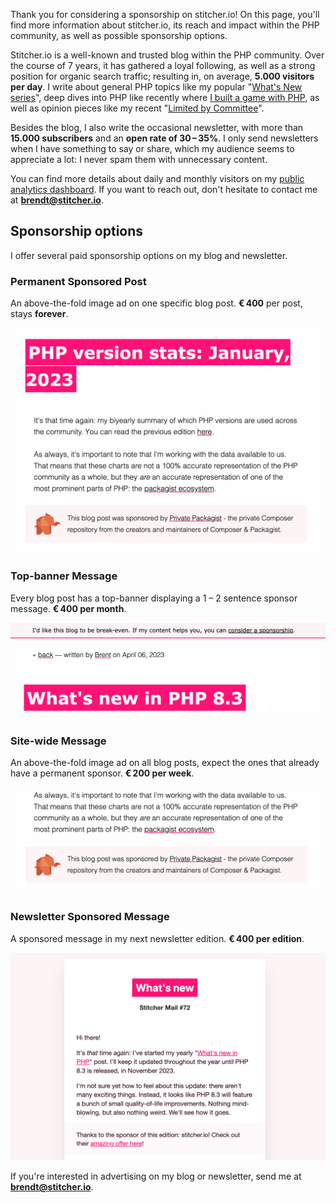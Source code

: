 Thank you for considering a sponsorship on stitcher.io! On this page, you'll find more information about stitcher.io, its reach and impact within the PHP community, as well as possible sponsorship options.

Stitcher.io is a well-known and trusted blog within the PHP community. Over the course of 7 years, it has gathered a loyal following, as well as a strong position for organic search traffic; resulting in, on average, **5.000 visitors per day**. I write about general PHP topics like my popular "[What's New series](/blog/new-in-php-83)", deep dives into PHP like recently where [I built a game with PHP](/blog/procedurally-generated-game-in-php), as well as opinion pieces like my recent "[Limited by Committee](/blog/limited-by-committee)".

Besides the blog, I also write the occasional newsletter, with more than **15.000 subscribers** and an **open rate of 30&thinsp;–&thinsp;35%**. I only send newsletters when I have something to say or share, which my audience seems to appreciate a lot: I never spam them with unnecessary content.

You can find more details about daily and monthly visitors on my [public analytics dashboard](https://analytics.stitcher.io/). If you want to reach out, don't hesitate to contact me at **[brendt@stitcher.io](mailto:brendt@stitcher.io)**.

## Sponsorship options

I offer several paid sponsorship options on my blog and newsletter. 

### Permanent Sponsored Post

An above-the-fold image ad on one specific blog post. **€&thinsp;400** per post, stays **forever**.

![](/resources/img/blog/sponsors/01.png)

### Top-banner Message

Every blog post has a top-banner displaying a 1 – 2 sentence sponsor message. **€&thinsp;400 per month**.

![](/resources/img/blog/sponsors/02.png)

### Site-wide Message

An above-the-fold image ad on all blog posts, expect the ones that already have a permanent sponsor. **€&thinsp;200 per week**.

![](/resources/img/blog/sponsors/03.png)

### Newsletter Sponsored Message

A sponsored message in my next newsletter edition. **€&thinsp;400 per edition**.

![](/resources/img/blog/sponsors/04.png)

If you're interested in advertising on my blog or newsletter, send me at **[brendt@stitcher.io](mailto:brendt@stitcher.io)**.